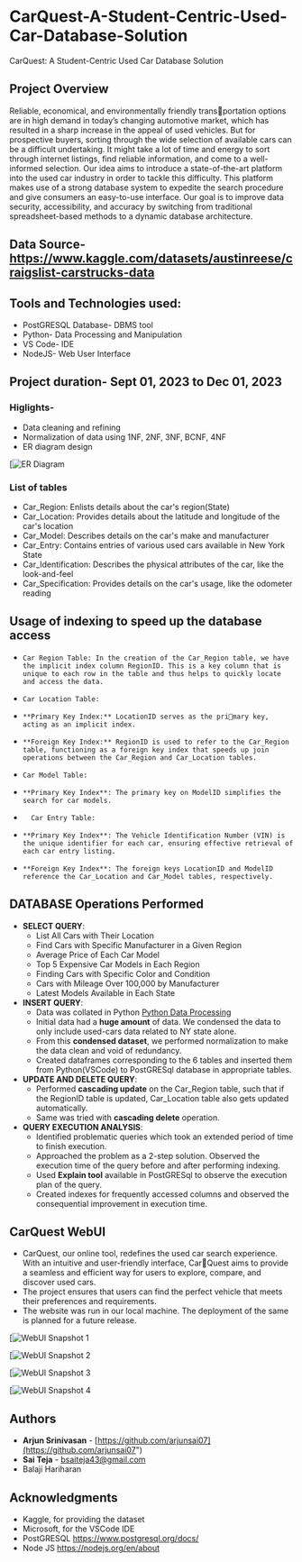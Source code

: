 # CarQuest-A-Student-Centric-Used-Car-Database-Solution
CarQuest: A Student-Centric Used Car Database Solution

## Project Overview

Reliable, economical, and environmentally friendly transportation options are in high demand in today’s changing automotive market, which has resulted in a sharp increase in the appeal of used vehicles. But for prospective buyers, sorting through the wide selection of available cars can be a difficult undertaking. It might take a lot of time and energy to sort through internet listings, find reliable information, and come to a well-informed selection. Our idea aims to introduce a state-of-the-art platform into the used car industry in order to tackle this difficulty. This platform makes use of a strong database system to expedite the search procedure and give consumers an easy-to-use interface. Our goal is to improve data security, accessibility, and accuracy by switching from traditional spreadsheet-based methods to a dynamic database architecture.

## Data Source- https://www.kaggle.com/datasets/austinreese/craigslist-carstrucks-data

## Tools and Technologies used:

- PostGRESQL Database- DBMS tool
- Python- Data Processing and Manipulation
- VS Code- IDE 
- NodeJS- Web User Interface

## Project duration- Sept 01, 2023 to Dec 01, 2023

### Higlights-

- Data cleaning and refining
- Normalization of data using 1NF, 2NF, 3NF, BCNF, 4NF
- ER diagram design

[![ER Diagram](https://github.com/arjunsai07/CarQuest-A-Student-Centric-Used-Car-Database-Solution/blob/main/ER%20diagram.png?raw=true "ER Diagram for CarQuest")

### List of tables

- Car_Region: Enlists details about the car's region(State)
- Car_Location: Provides details about the latitude and longitude of the car's location
- Car_Model: Describes details on the car's make and manufacturer
- Car_Entry: Contains entries of various used cars available in New York State
- Car_Identification: Describes the physical attributes of the car, like the look-and-feel
- Car_Specification: Provides details on the car's usage, like the odometer reading

## Usage of indexing to speed up the database access 

*     Car Region Table: In the creation of the Car_Region table, we have the implicit index column RegionID. This is a key column that is unique to each row in the table and thus helps to quickly locate and access the data.

*     Car Location Table:
*     **Primary Key Index:** LocationID serves as the primary key, acting as an implicit index.
*     **Foreign Key Index:** RegionID is used to refer to the Car_Region table, functioning as a foreign key index that speeds up join operations between the Car_Region and Car_Location tables.

*     Car Model Table:
*     **Primary Key Index**: The primary key on ModelID simplifies the search for car models.
*	    Car Entry Table:
*     **Primary Key Index**: The Vehicle Identification Number (VIN) is the unique identifier for each car, ensuring effective retrieval of each car entry listing.
*     **Foreign Key Index**: The foreign keys LocationID and ModelID reference the Car_Location and Car_Model tables, respectively.

## DATABASE Operations Performed

- **SELECT QUERY**:
  -   List All Cars with Their Location
  -   Find Cars with Specific Manufacturer in a Given Region
  -   Average Price of Each Car Model
  -   Top 5 Expensive Car Models in Each Region
  -   Finding Cars with Specific Color and Condition
  -   Cars with Mileage Over 100,000 by Manufacturer
  -   Latest Models Available in Each State
- **INSERT QUERY**:
  -   Data was collated in Python [Python Data Processing](https://github.com/arjunsai07/CarQuest-A-Student-Centric-Used-Car-Database-Solution/blob/main/CarQuest%20SourceCode.ipynb "Python Data Processing")
  -   Initial data had a **huge amount** of data. We condensed the data to only include used-cars data related to NY state alone.
  -   From this **condensed dataset**, we performed normalization to make the data clean and void of redundancy.
  -   Created dataframes corresponding to the 6 tables and inserted them from Python(VSCode) to PostGRESql database in appropriate tables.
- **UPDATE AND DELETE QUERY**:
  -   Performed **cascading update** on the Car_Region table, such that if the RegionID table is updated, Car_Location table also gets updated automatically.
  -   Same was tried with **cascading delete** operation.
- **QUERY EXECUTION ANALYSIS**:
  -   Identified problematic queries which took an extended period of time to finish execution.
  -   Approached the problem as a 2-step solution. Observed the execution time of the query before and after performing indexing.
  -   Used **Explain tool** available in PostGRESql to observe the execution plan of the query.
  -   Created indexes for frequently accessed columns and observed the consequential improvement in execution time.


## CarQuest WebUI

-  CarQuest, our online tool, redefines the used car search experience. With an intuitive and user-friendly interface, CarQuest aims to provide a seamless and efficient way for users to
explore, compare, and discover used cars.
-  The project ensures that users can find the perfect vehicle that meets their preferences and requirements.
-  The website was run in our local machine. The deployment of the same is planned for a future release.


[![WebUI Snapshot 1](https://github.com/arjunsai07/CarQuest-A-Student-Centric-Used-Car-Database-Solution/blob/main/WebUI%20Sc1.png "WebUI Snapshot 1")

[![WebUI Snapshot 2](https://github.com/arjunsai07/CarQuest-A-Student-Centric-Used-Car-Database-Solution/blob/main/WebUI%20Sc2.png "WebUI Snapshot 2")

[![WebUI Snapshot 3](https://github.com/arjunsai07/CarQuest-A-Student-Centric-Used-Car-Database-Solution/blob/main/WebUI%20Sc3.png "WebUI Snapshot 3")

[![WebUI Snapshot 4](https://github.com/arjunsai07/CarQuest-A-Student-Centric-Used-Car-Database-Solution/blob/main/WebUI%20Sc4.png "WebUI Snapshot 4")

## Authors

- **Arjun Srinivasan** - [https://github.com/arjunsai07](https://github.com/arjunsai07")
- **Sai Teja** - bsaiteja43@gmail.com
- Balaji Hariharan

## Acknowledgments

- Kaggle, for providing the dataset
- Microsoft, for the VSCode IDE
- PostGRESQL https://www.postgresql.org/docs/
- Node JS https://nodejs.org/en/about
  


